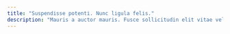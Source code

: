 ```yaml
---
title: "Suspendisse potenti. Nunc ligula felis."
description: "Mauris a auctor mauris. Fusce sollicitudin elit vitae velit commodo, a elementum purus rhoncus. Donec bibendum ante blandit accumsan pellentesque. Donec tincidunt mi non odio."
---
```

